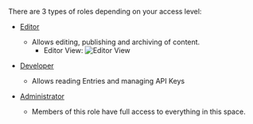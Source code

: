 There are 3 types of roles depending on your access level:

- [Editor](https://github.com/AmcorPackaging/LiquiForm/wiki/CMS-Editor-Usage)
  - Allows editing, publishing and archiving of content.
    - Editor View:
    ![Editor View](https://github.com/AmcorPackaging/LiquiForm/wiki/images/editorView.png)

- [Developer](https://github.com/AmcorPackaging/LiquiForm/wiki/CMS-Developer-Usage)
  - Allows reading Entries and managing API Keys

- [Administrator](https://github.com/AmcorPackaging/LiquiForm/wiki/CMS-Administrator-Usage)
  - Members of this role have full access to everything in this space.

